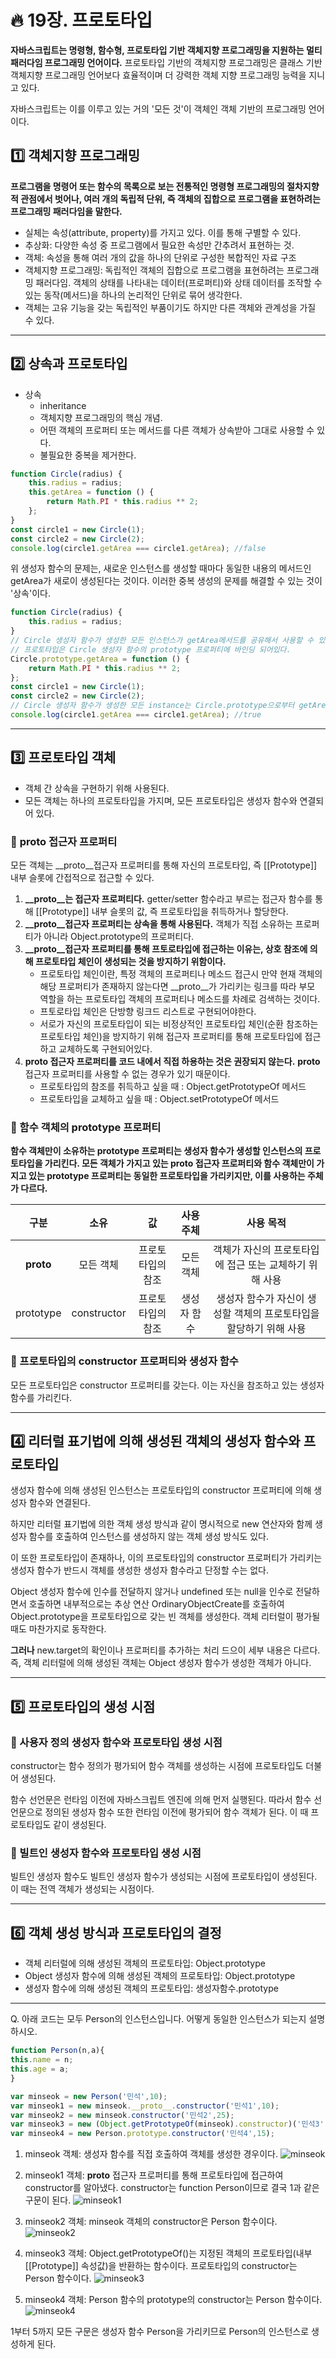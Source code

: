 # :fire: 19장. 프로토타입

**자바스크립트는 명령형, 함수형, 프로토타입 기반 객체지향 프로그래밍을 지원하는 멀티 패러다임 프로그래밍 언어이다.** 프로토타입 기반의 객체지향 프로그래밍은 클래스 기반 객체지향 프로그래밍 언어보다 효율적이며 더 강력한 객체 지향 프로그래밍 능력을 지니고 있다.

자바스크립트는 이를 이루고 있는 거의 '모든 것'이 객체인 객체 기반의 프로그래밍 언어이다.

## :one: 객체지향 프로그래밍

**프로그램을 명령어 또는 함수의 목록으로 보는 전통적인 명령형 프로그래밍의 절차지향적 관점에서 벗어나, 여러 개의 독립적 단위, 즉 객체의 집합으로 프로그램을 표현하려는 프로그래밍 패러다임을 말한다.**

- 실체는 속성(attribute, property)를 가지고 있다. 이를 통해 구별할 수 있다.
- 추상화: 다양한 속성 중 프로그램에서 필요한 속성만 간추려서 표현하는 것.
- 객체: 속성을 통해 여러 개의 값을 하나의 단위로 구성한 복합적인 자료 구조
- 객체지향 프로그래밍: 독립적인 객체의 집합으로 프로그램을 표현하려는 프로그래밍 패러다임. 객체의 상태를 나타내는 데이터(프로퍼티)와 상태 데이터를 조작할 수 있는 동작(메서드)을 하나의 논리적인 단위로 묶어 생각한다.
- 객체는 고유 기능을 갖는 독립적인 부품이기도 하지만 다른 객체와 관계성을 가질 수 있다. 

---

## :two: 상속과 프로토타입

- 상속
    - inheritance
    - 객체지향 프로그래밍의 핵심 개념.
    - 어떤 객체의 프로퍼티 또는 메서드를 다른 객체가 상속받아 그대로 사용할 수 있다.
    - 불필요한 중복을 제거한다.

```javascript
function Circle(radius) {
    this.radius = radius;
    this.getArea = function () {
        return Math.PI * this.radius ** 2;
    };
}
const circle1 = new Circle(1);
const circle2 = new Circle(2);
console.log(circle1.getArea === circle1.getArea); //false
```

위 생성자 함수의 문제는, 새로운 인스턴스를 생성할 때마다 동일한 내용의 메서드인 getArea가 새로이 생성된다는 것이다. 이러한 중복 생성의 문제를 해결할 수 있는 것이 '상속'이다.

```javascript
function Circle(radius) {
    this.radius = radius;
}
// Circle 생성자 함수가 생성한 모든 인스턴스가 getArea메서드를 공유해서 사용할 수 있도록 프로토타입에 추가한다.
// 프로토타입은 Circle 생성자 함수의 prototype 프로퍼티에 바인딩 되어있다.
Circle.prototype.getArea = function () {
    return Math.PI * this.radius ** 2;
};
const circle1 = new Circle(1);
const circle2 = new Circle(2);
// Circle 생성자 함수가 생성한 모든 instance는 Circle.prototype으로부터 getArea 메서드를 공유한다.
console.log(circle1.getArea === circle1.getArea); //true
```

---

## :three: 프로토타입 객체

- 객체 간 상속을 구현하기 위해 사용된다.
- 모든 객체는 하나의 프로토타입을 가지며, 모든 프로토타입은 생성자 함수와 연결되어 있다.

### 📖 __proto__ 접근자 프로퍼티

모든 객체는 __proto__접근자 프로퍼티를 통해 자신의 프로토타입, 즉 [[Prototype]] 내부 슬롯에 간접적으로 접근할 수 있다.

1. **__proto__는 접근자 프로퍼티다.** getter/setter 함수라고 부르는 접근자 함수를 통해 [[Prototype]] 내부 슬롯의 값, 즉 프로토타입을 취득하거나 할당한다.
2. **__proto__접근자 프로퍼티는 상속을 통해 사용된다.** 객체가 직접 소유하는 프로퍼티가 아니라 Object.prototype의 프로퍼티다.
3. **__proto__접근자 프로퍼티를 통해 프토로타입에 접근하는 이유는, 상호 참조에 의해 프로토타입 체인이 생성되는 것을 방지하기 위함이다.**
    - 프로토타입 체인이란, 특정 객체의 프로퍼티나 메소드 접근시 만약 현재 객체의 해당 프로퍼티가 존재하지 않는다면 __proto__가 가리키는 링크를 따라 부모 역할을 하는 프로토타입 객체의 프로퍼티나 메소드를 차례로 검색하는 것이다. 
    - 프토로타입 체인은 단방향 링크드 리스트로 구현되어야한다.
    - 서로가 자신의 프로토타입이 되는 비정상적인 프로토타입 체인(순환 참조하는 프로토타입 체인)을 방지하기 위해 접근자 프로퍼티를 통해 프로토타입에 접근하고 교체하도록 구현되어있다.
4. **__proto__ 접근자 프로퍼티를 코드 내에서 직접 하용하는 것은 권장되지 않는다.** __proto__ 접근자 프로퍼티를 사용할 수 없는 경우가 있기 때문이다.
    - 프로토타입의 참조를 취득하고 싶을 때 : Object.getPrototypeOf 메서드
    - 프로토타입을 교체하고 싶을 때 : Object.setPrototypeOf 메서드

### 📖 함수 객체의 prototype 프로퍼티

**함수 객체만이 소유하는 prototype 프로퍼티는 생성자 함수가 생성할 인스턴스의 프로토타입을 가리킨다. 모든 객체가 가지고 있는 __proto__ 접근자 프로퍼티와 함수 객체만이 가지고 있는 prototype 프로퍼티는 동일한 프로토타입을 가리키지만, 이를 사용하는 주체가 다르다.**

|구분|소유|값|사용 주체|사용 목적|
|:--:|:--:|:--:|:--:|:--:|
|__proto__|모든 객체|프로토타입의 참조|모든 객체|객체가 자신의 프로토타입에 접근 또는 교체하기 위해 사용|
|prototype|constructor|프로토타입의 참조|생성자 함수|생성자 함수가 자신이 생성할 객체의 프로토타입을 할당하기 위해 사용|

### 📖 프로토타입의 constructor 프로퍼티와 생성자 함수

모든 프로토타입은 constructor 프로퍼티를 갖는다. 이는 자신을 참조하고 있는 생성자 함수를 가리킨다.

---

## :four: 리터럴 표기법에 의해 생성된 객체의 생성자 함수와 프로토타입

생성자 함수에 의해 생성된 인스턴스는 프로토타입의 constructor 프로퍼티에 의해 생성자 함수와 연결된다. 

하지만 리터럴 표기법에 의한 객체 생성 방식과 같이 명시적으로 new 연산자와 함께 생성자 함수를 호출하여 인스턴스를 생성하지 않는 객체 생성 방식도 있다.

이 또한 프로토타입이 존재하나, 이의 프로토타입의 constructor 프로퍼티가 가리키는 생성자 함수가 반드시 객체를 생성한 생성자 함수라고 단정할 수는 없다.

Object 생성자 함수에 인수를 전달하지 않거나 undefined 또는 null을 인수로 전달하면서 호출하면 내부적으로는 추상 연산 OrdinaryObjectCreate를 호출하여 Object.prototype을 프로토타입으로 갖는 빈 객체를 생성한다. 객체 리터럴이 평가될 때도 마찬가지로 동작한다.

**그러나** new.target의 확인이나 프로퍼티를 추가하는 처리 드으이 세부 내용은 다르다. 즉, 객체 리터럴에 의해 생성된 객체는 Object 생성자 함수가 생성한 객체가 아니다.

---

## :five: 프로토타입의 생성 시점

### 📖 사용자 정의 생성자 함수와 프로토타입 생성 시점

constructor는 함수 정의가 평가되어 함수 객체를 생성하는 시점에 프로토타입도 더불어 생성된다.

함수 선언문은 런타임 이전에 자바스크립트 엔진에 의해 먼저 실행된다. 따라서 함수 선언문으로 정의된 생성자 함수 또한 런타임 이전에 평가되어 함수 객체가 된다. 이 때 프로토타입도 같이 생성된다.

### 📖 빌트인 생성자 함수와 프로토타입 생성 시점

빌트인 생성자 함수도 빌트인 생성자 함수가 생성되는 시점에 프로토타입이 생성된다. 이 때는 전역 객체가 생성되는 시점이다.

---

## :six: 객체 생성 방식과 프로토타입의 결정

- 객체 리터럴에 의해 생성된 객체의 프로토타입: Object.prototype
- Object 생성자 함수에 의해 생성된 객체의 프로토타입: Object.prototype
- 생성자 함수에 의해 생성된 객체의 프로토타입: 생성자함수.prototype

---

Q. 아래 코드는 모두 Person의 인스턴스입니다. 어떻게 동일한 인스턴스가 되는지 설명하시오.

```javascript
function Person(n,a){
this.name = n;
this.age = a;
}

var minseok = new Person('민석',10);
var minseok1 = new minseok.__proto__.constructor('민석1',10);
var minseok2 = new minseok.constructor('민석2',25);
var minseok3 = new (Object.getPrototypeOf(minseok).constructor)('민석3', 21)
var minseok4 = new Person.prototype.constructor('민석4',15);
```

1. minseok 객체: 생성자 함수를 직접 호출하여 객체를 생성한 경우이다. 
![minseok](https://github.com/SSOFERRET/Modern-JS-DeepDive-Study/assets/148465774/ab648190-f29c-4547-93d8-3ca43df16e17)


2. minseok1 객체: __proto__ 접근자 프로퍼티를 통해 프로토타입에 접근하여 constructor를 알아냈다. constructor는 function Person이므로 결국 1과 같은 구문이 된다.
![minseok1](https://github.com/SSOFERRET/Modern-JS-DeepDive-Study/assets/148465774/ff6e7d06-1126-42f6-88ee-b47be0b90c22)


3. minseok2 객체: minseok 객체의 constructor은 Person 함수이다.
![minseok2](https://github.com/SSOFERRET/Modern-JS-DeepDive-Study/assets/148465774/de6269f5-70a7-4ed9-ba4d-bdd3026aa6f2)


4. minseok3 객체: Object.getPrototypeOf()는 지정된 객체의 프로토타입(내부 [[Prototype]] 속성값)을 반환하는 함수이다. 프로토타입의 constructor는 Person 함수이다.
![minseok3](https://github.com/SSOFERRET/Modern-JS-DeepDive-Study/assets/148465774/73df0d2e-eb1f-40e5-9e33-47ca0c0b2fba)


5. minseok4 객체: Person 함수의 prototype의 constructor는 Person 함수이다.
![minseok4](https://github.com/SSOFERRET/Modern-JS-DeepDive-Study/assets/148465774/68d607dc-9d46-45cc-8a66-e90fd1e5e083)

1부터 5까지 모든 구문은 생성자 함수 Person을 가리키므로 Person의 인스턴스로 생성하게 된다.

